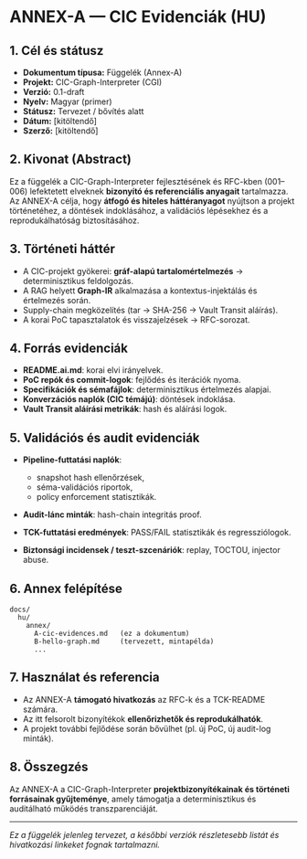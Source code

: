 # ANNEX-A — CIC Evidenciák (HU)

## 1. Cél és státusz

* **Dokumentum típusa:** Függelék (Annex-A)
* **Projekt:** CIC-Graph-Interpreter (CGI)
* **Verzió:** 0.1-draft
* **Nyelv:** Magyar (primer)
* **Státusz:** Tervezet / bővítés alatt
* **Dátum:** [kitöltendő]
* **Szerző:** [kitöltendő]

## 2. Kivonat (Abstract)

Ez a függelék a CIC-Graph-Interpreter fejlesztésének és RFC-kben (001–006) lefektetett elveknek **bizonyító és referenciális anyagait** tartalmazza. Az ANNEX-A célja, hogy **átfogó és hiteles háttéranyagot** nyújtson a projekt történetéhez, a döntések indoklásához, a validációs lépésekhez és a reprodukálhatóság biztosításához.

## 3. Történeti háttér

* A CIC-projekt gyökerei: **gráf-alapú tartalomértelmezés** → determinisztikus feldolgozás.
* A RAG helyett **Graph-IR** alkalmazása a kontextus-injektálás és értelmezés során.
* Supply-chain megközelítés (tar → SHA-256 → Vault Transit aláírás).
* A korai PoC tapasztalatok és visszajelzések → RFC-sorozat.

## 4. Forrás evidenciák

* **README.ai.md**: korai elvi irányelvek.
* **PoC repók és commit-logok**: fejlődés és iterációk nyoma.
* **Specifikációk és sémafájlok**: determinisztikus értelmezés alapjai.
* **Konverzációs naplók (CIC témájú)**: döntések indoklása.
* **Vault Transit aláírási metrikák**: hash és aláírási logok.

## 5. Validációs és audit evidenciák

* **Pipeline-futtatási naplók**:

    * snapshot hash ellenőrzések,
    * séma-validációs riportok,
    * policy enforcement statisztikák.
* **Audit-lánc minták**: hash-chain integritás proof.
* **TCK-futtatási eredmények**: PASS/FAIL statisztikák és regressziólogok.
* **Biztonsági incidensek / teszt-szcenáriók**: replay, TOCTOU, injector abuse.

## 6. Annex felépítése

```
docs/
  hu/
    annex/
      A-cic-evidences.md   (ez a dokumentum)
      B-hello-graph.md     (tervezett, mintapélda)
      ...
```

## 7. Használat és referencia

* Az ANNEX-A **támogató hivatkozás** az RFC-k és a TCK-README számára.
* Az itt felsorolt bizonyítékok **ellenőrizhetők és reprodukálhatók**.
* A projekt további fejlődése során bővülhet (pl. új PoC, új audit-log minták).

## 8. Összegzés

Az ANNEX-A a CIC-Graph-Interpreter **projektbizonyítékainak és történeti forrásainak gyűjteménye**, amely támogatja a determinisztikus és auditálható működés transzparenciáját.

---

*Ez a függelék jelenleg tervezet, a későbbi verziók részletesebb listát és hivatkozási linkeket fognak tartalmazni.*
